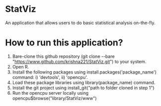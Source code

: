 StatViz
=======

An application that allows users to do basic statistical analysis on-the-fly. 


How to run this application?
=======

1. Bare-clone this github repository (git clone --bare "https://www.github.com/krishna221/StatViz.git") to your system.
2. Open R.
3. Install the following packages using install.packages('package_name') command:
  i) 'devtools',
  ii) 'opencpu'.
4. Load these package libraries using library(package_name) command.
5. Install the git project using install_git("path to folder cloned in step 1")
6. Run the opencpu server locally using opencpu$browse("library/StatViz/www")



